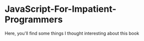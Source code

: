 # JavaScript-For-Impatient-Programmers
Here, you'll find some things I thought interesting about this book
